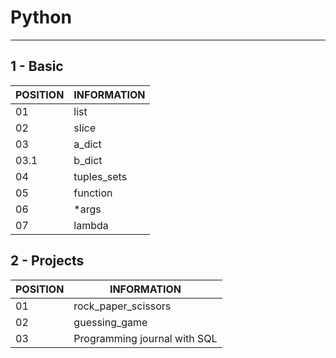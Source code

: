 # Python 
--------------------------------------------------------------------------------

##  1 - Basic 

POSITION|INFORMATION 
--------- | ------
01        | list
02        | slice
03        | a_dict
03.1      | b_dict
04        |tuples_sets
05        | function
06        | *args
07        | lambda

## 2 - Projects 

POSITION | INFORMATION
--------- | ------
01        | rock_paper_scissors
02        | guessing_game
03        | Programming journal with SQL 

